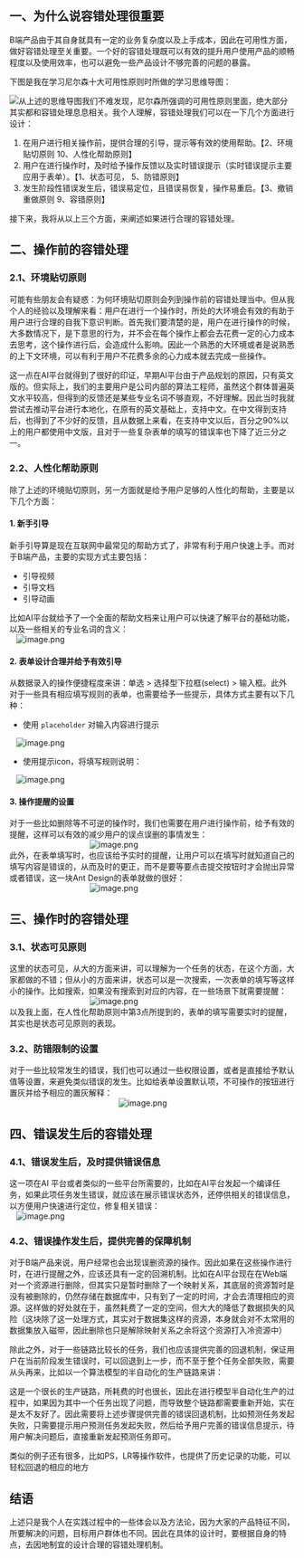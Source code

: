 
## 一、为什么说容错处理很重要
B端产品由于其自身就具有一定的业务复杂度以及上手成本，因此在可用性方面，做好容错处理至关重要。一个好的容错处理既可以有效的提升用户使用产品的顺畅程度以及使用效率，也可以避免一些产品设计不够完善的问题的暴露。

下图是我在学习尼尔森十大可用性原则时所做的学习思维导图：

![](https://cdn.nlark.com/yuque/0/2020/svg/296173/1591772804740-96b87d93-8923-4d49-8b75-27bf0a0b6cd9.svg)从上述的思维导图我们不难发现，尼尔森所强调的可用性原则里面，绝大部分其实都和容错处理息息相关。我个人理解，容错处理我们可以在一下几个方面进行设计：

1. 在用户进行相关操作前，提供合理的引导，提示等有效的使用帮助。【2、环境贴切原则 10、人性化帮助原则】
2. 用户在进行操作时，及时给予操作反馈以及实时错误提示（实时错误提示主要应用于表单）。【1、状态可见， 5、防错原则】
3. 发生阶段性错误发生后，错误易定位，且错误易恢复，操作易重启。【3、撤销重做原则 9、容错原则】

接下来，我将从以上三个方面，来阐述如果进行合理的容错处理。

## 二、操作前的容错处理

### 2.1、环境贴切原则
可能有些朋友会有疑惑：为何环境贴切原则会列到操作前的容错处理当中。但从我个人的经验以及理解来看：用户在进行一个操作时，所处的大环境会有效的有助于用户进行合理的自我下意识判断。首先我们要清楚的是，用户在进行操作的时候，大多数情况下，是下意思的行为，并不会在每个操作上都会去花费一定的心力成本去思考，这个操作进行后，会造成什么影响。因此一个熟悉的大环境或者是说熟悉的上下文环境，可以有利于用户不花费多余的心力成本就去完成一些操作。

这一点在AI平台就得到了很好的印证，早期AI平台由于产品规划的原因，只有英文版的。但实际上，我们的主要用户是公司内部的算法工程师，虽然这个群体普遍英文水平较高，但得到的反馈还是某些专业名词不够直观，不好理解。因此当时我就尝试去推动平台进行本地化，在原有的英文基础上，支持中文。在中文得到支持后，也得到了不少好的反馈，且从数据上来看，在支持中文以后，百分之90%以上的用户都使用中文版，且对于一些复杂表单的填写的错误率也下降了近三分之一。

### 2.2、人性化帮助原则
除了上述的环境贴切原则，另一方面就是给予用户足够的人性化的帮助，主要是以下几个方面：

#### 1. 新手引导
新手引导算是现在互联网中最常见的帮助方式了，非常有利于用户快速上手。而对于B端产品，主要的实现方式主要包括：

- 引导视频
- 引导文档
- 引导动画

比如AI平台就给予了一个全面的帮助文档来让用户可以快速了解平台的基础功能，以及一些相关的专业名词的含义：<br />                                                       ![image.png](https://cdn.nlark.com/yuque/0/2020/png/296173/1591340878952-3daed16d-c0ca-4ee6-8a1b-e75d13dd6cdf.png#align=left&display=inline&height=396&name=image.png&originHeight=1188&originWidth=480&size=76949&status=done&style=none&width=160)

#### 2. 表单设计合理并给予有效引导
从数据录入的操作便捷程度来讲：单选 > 选择型下拉框(select) > 输入框。此外对于一些具有相应填写规则的表单，也需要给予一些提示，具体方式主要有以下几种：

- 使用 `placeholder` 对输入内容进行提示

                          ![image.png](https://cdn.nlark.com/yuque/0/2020/png/296173/1591351917689-b08a9eb0-dadc-46e7-846e-ed20fd27290a.png#align=left&display=inline&height=42&name=image.png&originHeight=126&originWidth=1100&size=12160&status=done&style=none&width=366.6666666666667)

- 使用提示icon，将填写规则说明：

                 ![image.png](https://cdn.nlark.com/yuque/0/2020/png/296173/1591352213692-fca28354-cc08-4990-be53-188849d5bacf.png#align=left&display=inline&height=86&name=image.png&originHeight=258&originWidth=1742&size=42359&status=done&style=none&width=580.6666666666666)

#### 3. 操作提醒的设置
对于一些比如删除等不可逆的操作时，我们也需要在用户进行操作前，给予有效的提醒，这样可以有效的减少用户的误点误删的事情发生：<br />                                    ![image.png](https://cdn.nlark.com/yuque/0/2020/png/296173/1591352474964-982eafd9-58a8-4beb-b7e1-366f75136d4d.png#align=left&display=inline&height=93&name=image.png&originHeight=278&originWidth=1256&size=35655&status=done&style=none&width=418.6666666666667)<br />此外，在表单填写时，也应该给予实时的提醒，让用户可以在填写时就知道自己的填写内容是错误的，从而及时的更正，而不是要等要点击提交按钮时才会抛出异常或者错误，这一块Ant Design的表单就做的很好：<br />                                    ![image.png](https://cdn.nlark.com/yuque/0/2020/png/296173/1591352663302-fb84f114-f2b0-40a9-8eab-cf270e863c9e.png#align=left&display=inline&height=45&name=image.png&originHeight=134&originWidth=1224&size=24954&status=done&style=none&width=408)

## 三、操作时的容错处理

### 3.1、状态可见原则
这里的状态可见，从大的方面来讲，可以理解为一个任务的状态，在这个方面，大家都做的不错；但从小的方面来讲，状态可以是一次搜索，一次表单的填写等这样小的操作。比如搜索，如果没有搜索到对应的内容，在一些场景下就需要提醒：<br />                                    ![image.png](https://cdn.nlark.com/yuque/0/2020/png/296173/1591354809203-06f00d65-84fa-4643-978b-bcf0fb3994a6.png#align=left&display=inline&height=51&name=image.png&originHeight=152&originWidth=1058&size=30922&status=done&style=none&width=352.6666666666667)<br />以及我上面，在人性化帮助原则中第3点所提到的，表单的填写需要实时的提醒，其实也是状态可见原则的表现。


### 3.2、防错限制的设置
对于一些比较常发生的错误，我们也可以通过一些权限设置，或者是直接给予默认值等设置，来避免类似错误的发生。比如给表单设置默认项，不可操作的按钮进行置灰并给予相应的置灰解释：<br />                                                          ![image.png](https://cdn.nlark.com/yuque/0/2020/png/296173/1591352946704-bb920a17-a5f4-4550-8e26-542bf7ef7077.png#align=left&display=inline&height=66&name=image.png&originHeight=198&originWidth=544&size=21088&status=done&style=none&width=181.33333333333334)

## 四、错误发生后的容错处理

### 4.1、错误发生后，及时提供错误信息
这一项在AI 平台或者类似的一些平台所需要的，比如在AI平台发起一个编译任务，如果此项任务发生错误，就应该在展示错误状态外，还停供相关的错误信息，以方便用户快速进行定位，修复相关错误：<br />                           ![image.png](https://cdn.nlark.com/yuque/0/2020/png/296173/1591690266586-6b2fd6ca-750d-4533-8d08-59447ed3f998.png#align=left&display=inline&height=26&name=image.png&originHeight=45&originWidth=836&size=6891&status=done&style=none&width=491)


### 4.2、错误操作发生后，提供完善的保障机制
对于B端产品来说，用户经常也会出现误删资源的操作。因此如果在这些操作进行时，在进行提醒之外，应该还具有一定的回溯机制。比如在AI平台现在在Web端对一个资源进行删除，但其实只是暂时删除了一个映射关系，其底层的资源暂时是没有被删除的，仍然存储在数据库中，只有到了一定的时间，才会去清理相应的资源。这样做的好处就在于，虽然耗费了一定的空间，但大大的降低了数据损失的风险（这块除了这一处理方式，其实对于数据集这样的资源，本身就会对不太常用的数据集放入磁带，因此删除也只是解除映射关系之余将这个资源打入冷资源中）

除此之外，对于一些链路比较长的任务，我们也应该提供完善的回退机制，保证用户在当前阶段发生错误时，可以回退到上一步，而不至于整个任务全部失败，需要从头再来，比如以一个算法模型的半自动化的生产链路来讲：




这是一个很长的生产链路，所耗费的时也很长，因此在进行模型半自动化生产的过程中，如果因为其中一个任务出现了问题，而导致整个链路都需要重新开始，实在是太不友好了。因此需要将上述步骤提供完善的错误回退机制，比如预测任务发起失败，只需要提示用户预测任务发起失败，然后给予用户完善的错误信息提示，待用户解决问题后，直接重新发起预测任务即可。

类似的例子还有很多，比如PS，LR等操作软件，也提供了历史记录的功能，可以轻松回退的相应的地方


## 结语
上述只是我个人在实践过程中的一些体会以及方法论，因为大家的产品特征不同，所要解决的问题，目标用户群体也不同。因此在具体的设计时，要根据自身的特点，去因地制宜的设计合理的容错处理机制。
